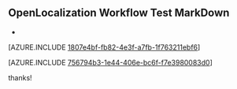 ## OpenLocalization Workflow Test MarkDown
* 

[AZURE.INCLUDE [1807e4bf-fb82-4e3f-a7fb-1f763211ebf6](calleeMd1.md)]



[AZURE.INCLUDE [756794b3-1e44-406e-bc6f-f7e3980083d0](calleeMd2.md)]

 
thanks!